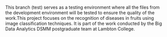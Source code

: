 This branch (test) serves as a testing environment where all the files from the development environment will be tested to ensure the quality of the work.This project focuses on the recognition of diseases in fruits using image classification techniques. It is part of the work conducted by the Big Data Analytics DSMM postgraduate team at Lambton College.
